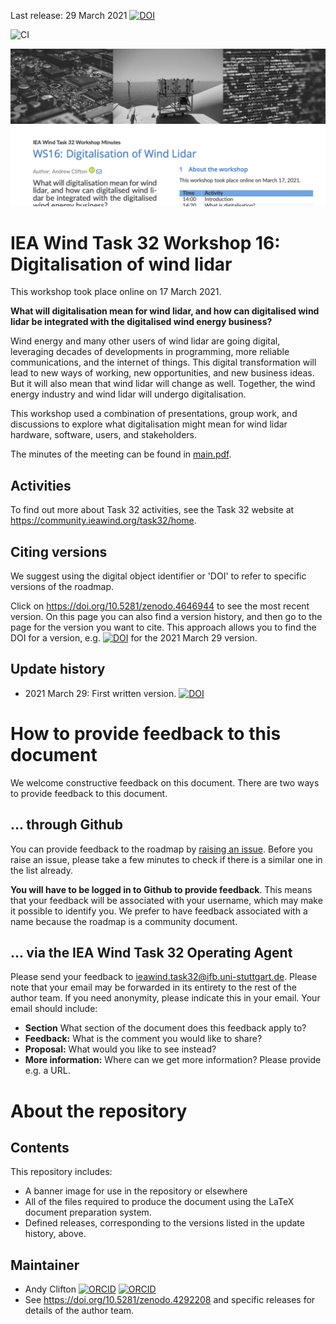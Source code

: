 Last release: 29 March 2021 [![DOI](https://zenodo.org/badge/DOI/10.5281/zenodo.4646945.svg)](https://doi.org/10.5281/zenodo.4646945)

![CI](https://github.com/IEA-Wind-Task-32/WS16-Digitalisation/workflows/CI/badge.svg)

![](./4646945-2by1.png)

# IEA Wind Task 32 Workshop 16: Digitalisation of wind lidar
This workshop took place online on 17 March 2021.

**What will digitalisation mean for wind lidar, and how can digitalised wind lidar be integrated with the digitalised wind energy business?**

Wind energy and many other users of wind lidar are going digital, leveraging decades of developments in programming, more reliable communications, and the internet of things. This digital transformation will lead to new ways of working, new opportunities, and new business ideas. But it will also mean that wind lidar will change as well. Together, the wind energy industry and wind lidar will undergo digitalisation.

This workshop used a combination of presentations, group work, and discussions to explore what digitalisation might mean for wind lidar hardware, software, users, and stakeholders.

The minutes of the meeting can be found in [main.pdf](main.pdf).

## Activities
To find out more about Task 32 activities, see the Task 32 website at https://community.ieawind.org/task32/home.

## Citing versions
We suggest using the digital object identifier or 'DOI' to refer to specific versions of the roadmap.

Click on https://doi.org/10.5281/zenodo.4646944 to see the most recent version. On this page you can also find a version history, and then go to the page for the version you want to cite. This approach allows you to find the DOI for a version, e.g. [![DOI](https://zenodo.org/badge/DOI/10.5281/zenodo.4646945.svg)](https://doi.org/10.5281/zenodo.4646945) for the 2021 March 29 version.

## Update history
- 2021 March 29: First written version. [![DOI](https://zenodo.org/badge/DOI/10.5281/zenodo.4646945.svg)](https://doi.org/10.5281/zenodo.4646945)

# How to provide feedback to this document
We welcome constructive feedback on this document. There are two ways to provide feedback to this document.

## ... through Github
You can provide feedback to the roadmap by [raising an issue](https://github.com/IEA-Wind-Task-32/WS16-Digitalisation/issues). Before you raise an issue, please take a few minutes to check if there is a similar one in the list already.

**You will have to be logged in to Github to provide feedback**. This means that your feedback will be associated with your username, which may make it possible to identify you. We prefer to have feedback associated with a name because the roadmap is a community document.

## ... via the IEA Wind Task 32 Operating Agent
Please send your feedback to [ieawind.task32@ifb.uni-stuttgart.de](mailto:ieawind.task32@ifb.uni-stuttgart.de). Please note that your email may be forwarded in its entirety to the rest of the author team. If you need anonymity, please indicate this in your email. Your email should include:
- **Section** What section of the document does this feedback apply to?
- **Feedback:** What is the comment you would like to share?
- **Proposal:** What would you like to see instead?
- **More information:** Where can we get more information? Please provide e.g. a URL.

# About the repository

## Contents
This repository includes:
 - A banner image for use in the repository or elsewhere
 - All of the files required to produce the document using the LaTeX document preparation system.
 - Defined releases, corresponding to the versions listed in the update history, above.

## Maintainer
 - Andy Clifton [![ORCID](https://orcid.org/sites/default/files/images/orcid_16x16.png)](https://orcid.org/0000-0001-9698-5083) [![ORCID](https://static-exp1.licdn.com/scds/common/u/images/logos/linkedin/logo_linkedin_93x21_v2.png)](www.linkedin.com/in/andyclifton)
 - See https://doi.org/10.5281/zenodo.4292208 and specific releases for details of the author team.